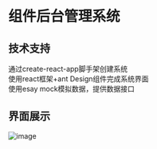 # 组件后台管理系统

## 技术支持

通过create-react-app脚手架创建系统<br>
使用react框架+ant Design组件完成系统界面<br>
使用esay mock模拟数据，提供数据接口<br>

## 界面展示

![image](https://github.com/WenWenQWQ/components-manager/blob/master/img/components.gif)

